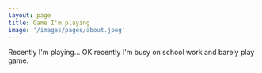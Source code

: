 ```yaml
---
layout: page
title: Game I'm playing
image: '/images/pages/about.jpeg'
---
```


Recently I'm playing... OK recently I'm busy on school work and barely play game.